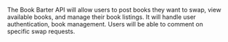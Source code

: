 The Book Barter API will allow users to post books they want to swap, view available books, and manage their book listings. It will handle user authentication, book management. Users will be able to comment on specific swap requests.
